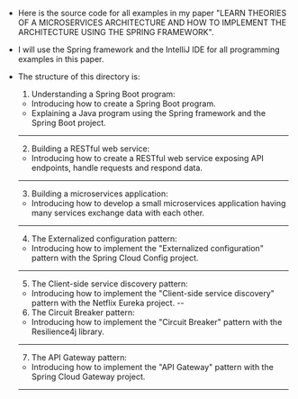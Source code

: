 * Here is the source code for all examples in my paper "LEARN 
  THEORIES OF A MICROSERVICES ARCHITECTURE AND HOW TO IMPLEMENT 
  THE ARCHITECTURE USING THE SPRING FRAMEWORK".

* I will use the Spring framework and the IntelliJ IDE for all 
  programming examples in this paper.

* The structure of this directory is:
  1. Understanding a Spring Boot program:
    - Introducing how to create a Spring Boot program.
    - Explaining a Java program using the Spring framework and 
      the Spring Boot project.
  ---
  2. Building a RESTful web service:
    - Introducing how to create a RESTful web service exposing
      API endpoints, handle requests and respond data.
  ---
  3. Building a microservices application:
    - Introducing how to develop a small microservices application
      having many services exchange data with each other.
  --- 
  4. The Externalized configuration pattern:
    - Introducing how to implement the "Externalized configuration" 
      pattern with the Spring Cloud Config project.
  ---
  5. The Client-side service discovery pattern:
    - Introducing how to implement the "Client-side service
      discovery" pattern with the Netflix Eureka project.
  -- 
  6. The Circuit Breaker pattern:
    - Introducing how to implement the "Circuit Breaker" pattern with 
      the Resilience4j library.
  ---
  7. The API Gateway pattern:
    - Introducing how to implement the "API Gateway" pattern with the
      Spring Cloud Gateway project.
  ---